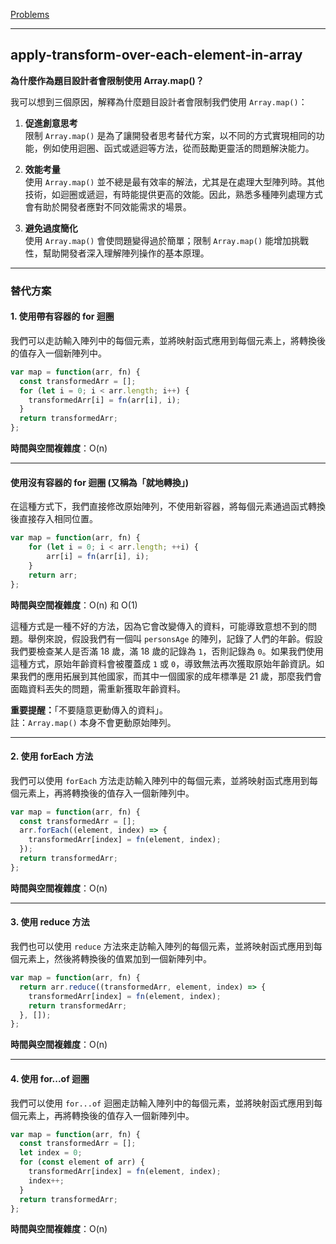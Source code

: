 [Problems](https://leetcode.com/problems/apply-transform-over-each-element-in-array/description/?envType=study-plan-v2&envId=30-days-of-javascript)

---
## apply-transform-over-each-element-in-array

**為什麼作為題目設計者會限制使用 Array.map()？**

我可以想到三個原因，解釋為什麼題目設計者會限制我們使用 `Array.map()`：

1. **促進創意思考**  
   限制 `Array.map()` 是為了讓開發者思考替代方案，以不同的方式實現相同的功能，例如使用迴圈、函式或遞迴等方法，從而鼓勵更靈活的問題解決能力。

2. **效能考量**  
   使用 `Array.map()` 並不總是最有效率的解法，尤其是在處理大型陣列時。其他技術，如迴圈或遞迴，有時能提供更高的效能。因此，熟悉多種陣列處理方式會有助於開發者應對不同效能需求的場景。

3. **避免過度簡化**  
   使用 `Array.map()` 會使問題變得過於簡單；限制 `Array.map()` 能增加挑戰性，幫助開發者深入理解陣列操作的基本原理。

---

### 替代方案

#### 1. 使用帶有容器的 for 迴圈

我們可以走訪輸入陣列中的每個元素，並將映射函式應用到每個元素上，將轉換後的值存入一個新陣列中。

```javascript
var map = function(arr, fn) {
  const transformedArr = [];
  for (let i = 0; i < arr.length; i++) {
    transformedArr[i] = fn(arr[i], i);
  }
  return transformedArr;
};
```

**時間與空間複雜度**：O(n)

---

#### 使用沒有容器的 for 迴圈 (又稱為「就地轉換」)

在這種方式下，我們直接修改原始陣列，不使用新容器，將每個元素通過函式轉換後直接存入相同位置。

```javascript
var map = function(arr, fn) {
    for (let i = 0; i < arr.length; ++i) {
        arr[i] = fn(arr[i], i);
    }
    return arr;
};
```

**時間與空間複雜度**：O(n) 和 O(1)

這種方式是一種不好的方法，因為它會改變傳入的資料，可能導致意想不到的問題。舉例來說，假設我們有一個叫 `personsAge` 的陣列，記錄了人們的年齡。假設我們要檢查某人是否滿 18 歲，滿 18 歲的記錄為 `1`，否則記錄為 `0`。如果我們使用這種方式，原始年齡資料會被覆蓋成 `1` 或 `0`，導致無法再次獲取原始年齡資訊。如果我們的應用拓展到其他國家，而其中一個國家的成年標準是 21 歲，那麼我們會面臨資料丟失的問題，需重新獲取年齡資料。

**重要提醒：**「不要隨意更動傳入的資料」。  
註：`Array.map()` 本身不會更動原始陣列。

---

#### 2. 使用 forEach 方法

我們可以使用 `forEach` 方法走訪輸入陣列中的每個元素，並將映射函式應用到每個元素上，再將轉換後的值存入一個新陣列中。

```javascript
var map = function(arr, fn) {
  const transformedArr = [];
  arr.forEach((element, index) => {
    transformedArr[index] = fn(element, index);
  });
  return transformedArr;
};
```

**時間與空間複雜度**：O(n)

---

#### 3. 使用 reduce 方法

我們也可以使用 `reduce` 方法來走訪輸入陣列的每個元素，並將映射函式應用到每個元素上，然後將轉換後的值累加到一個新陣列中。

```javascript
var map = function(arr, fn) {
  return arr.reduce((transformedArr, element, index) => {
    transformedArr[index] = fn(element, index);
    return transformedArr;
  }, []);
};
```

**時間與空間複雜度**：O(n)

---

#### 4. 使用 for...of 迴圈

我們可以使用 `for...of` 迴圈走訪輸入陣列中的每個元素，並將映射函式應用到每個元素上，再將轉換後的值存入一個新陣列中。

```javascript
var map = function(arr, fn) {
  const transformedArr = [];
  let index = 0;
  for (const element of arr) {
    transformedArr[index] = fn(element, index);
    index++;
  }
  return transformedArr;
};
```

**時間與空間複雜度**：O(n)



